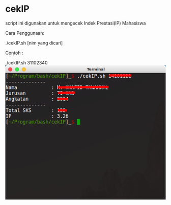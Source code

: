 # cekIP
script ini digunakan  untuk mengecek Indek Prestasi(IP) Mahasiswa

Cara Penggunaan:

./cekIP.sh [nim yang dicari]


Contoh :

./cekIP.sh 31102340
![alt text](https://github.com/arta678/cekip/blob/master/ss/cekip.png)
